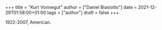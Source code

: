 +++
title = "Kurt Vonnegut"
author = ["Daniel Biasiotto"]
date = 2021-12-29T01:58:00+01:00
tags = ["author"]
draft = false
+++

1922-2007, American.

